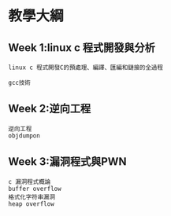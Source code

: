 # 教學大綱

## Week 1:linux c 程式開發與分析
```
linux c 程式開發C的預處理、編譯、匯編和鏈接的全過程

gcc技術

```
## Week 2:逆向工程
```
逆向工程
objdumpon
```

## Week 3:漏洞程式與PWN
```
c 漏洞程式概論
buffer overflow
格式化字符串漏洞
heap overflow
```
